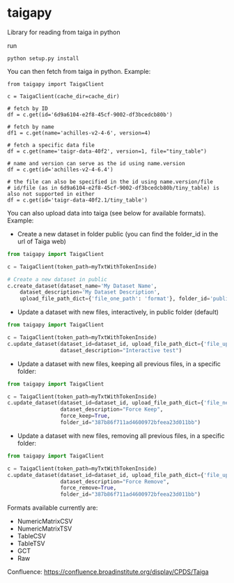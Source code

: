 # taigapy
Library for reading from taiga in python

run

```
python setup.py install
```

You can then fetch from taiga in python.  Example:

```
from taigapy import TaigaClient

c = TaigaClient(cache_dir=cache_dir)

# fetch by ID
df = c.get(id='6d9a6104-e2f8-45cf-9002-df3bcedcb80b')

# fetch by name
df1 = c.get(name='achilles-v2-4-6', version=4)

# fetch a specific data file
df = c.get(name='taigr-data-40f2', version=1, file="tiny_table")

# name and version can serve as the id using name.version
df = c.get(id='achilles-v2-4-6.4')

# the file can also be specified in the id using name.version/file
# id/file (as in 6d9a6104-e2f8-45cf-9002-df3bcedcb80b/tiny_table) is also not supported in either
df = c.get(id='taigr-data-40f2.1/tiny_table')

```

You can also upload data into taiga (see below for available formats). Example:

- Create a new dataset in folder public (you can find the folder_id in the url of Taiga web)
```python
from taigapy import TaigaClient

c = TaigaClient(token_path=myTxtWithTokenInside)

# Create a new dataset in public
c.create_dataset(dataset_name='My Dataset Name',
    dataset_description='My Dataset Description',
    upload_file_path_dict={'file_one_path': 'format'}, folder_id='public')
```

- Update a dataset with new files, interactively, in public folder (default)
```python
from taigapy import TaigaClient

c = TaigaClient(token_path=myTxtWithTokenInside)
c.update_dataset(dataset_id=dataset_id, upload_file_path_dict={'file_updated_or_new_path': 'format'},
                 dataset_description="Interactive test")

```

- Update a dataset with new files, keeping all previous files, in a specific folder:
```python
from taigapy import TaigaClient

c = TaigaClient(token_path=myTxtWithTokenInside)
c.update_dataset(dataset_id=dataset_id, upload_file_path_dict={'file_new_path': 'format'},
                 dataset_description="Force Keep",
                 force_keep=True,
                 folder_id="387b86f711ad4600972bfeea23d011bb")
```

- Update a dataset with new files, removing all previous files, in a specific folder:
```python
from taigapy import TaigaClient

c = TaigaClient(token_path=myTxtWithTokenInside)
c.update_dataset(dataset_id=dataset_id, upload_file_path_dict={'file_updated_or_new_path': 'format'},
                 dataset_description="Force Remove",
                 force_remove=True,
                 folder_id="387b86f711ad4600972bfeea23d011bb")
```

Formats available currently are:
- NumericMatrixCSV
- NumericMatrixTSV
- TableCSV
- TableTSV
- GCT
- Raw


Confluence: https://confluence.broadinstitute.org/display/CPDS/Taiga